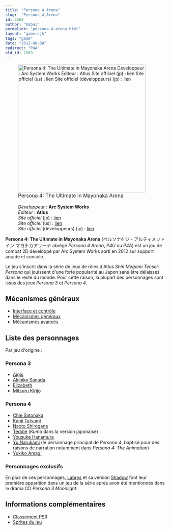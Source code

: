 ```yaml
---
title: "Persona 4 Arena"
slug:  "Persona_4_Arena"
id: 2568
author: "Kabai"
permalink: "persona-4-arena.html"
layout: "game.njk"
tags: "game"
date: "2012-08-08"
redirect: "P4A"
old_id: 2569
---
```


<figure>
<img src="/images/P4U_affiche.jpg"
title=" Persona 4: The Ultimate in Mayonaka Arena  Développeur : Arc System Works Éditeur : Atlus Site officiel (jp) : lien Site officiel (us) : lien Site officiel (développeurs) (jp) : lien"
width="400"
alt=" Persona 4: The Ultimate in Mayonaka Arena  Développeur : Arc System Works Éditeur : Atlus Site officiel (jp) : lien Site officiel (us) : lien Site officiel (développeurs) (jp) : lien" />
<figcaption aria-hidden="true"> <span style="font-size:16px">Persona 4:
The Ultimate in Mayonaka Arena</span><br />
<br />
<em>Développeur</em> : <strong>Arc System Works</strong><br />
<em>Éditeur</em> : <strong>Atlus</strong><br />
<em>Site officiel</em> (jp) : <a
href="http://p-atlus.jp/p4u/">lien</a><br />
<em>Site officiel</em> (us) : <a
href="http://atlus.com/p4arena/">lien</a><br />
<em>Site officiel</em> (développeurs) (jp) : <a
href="http://arcsystemworks.ambel.info/p4u/">lien</a></figcaption>
</figure>

**Persona 4: The Ultimate in Mayonaka Arena** (ペルソナ4
ジ・アルティメット イン マヨナカアリーナ abrégé *Persona 4 Arena*, *P4U*
ou *P4A*) est un jeu de combat 2D développé par Arc System Works sorti
en 2012 sur support arcade et console.

Le jeu s'inscrit dans la série de jeux de rôles d'Atlus *Shin Megami
Tensei: Persona* qui jouissent d'une forte popularité au Japon sans être
délaissés dans le reste du monde. Pour cette raison, la plupart des
personnages sont issus des jeux *Persona 3* et *Persona 4*.

## Mécanismes généraux

- [Interface et contrôle](P4A/Interface_et_contrôle)
- [Mécanismes généraux](P4A/Mécanismes)
- [Mécanismes avancés](P4A/Mécanismes_avancés)

## Liste des personnages

Par jeu d'origine :

### Persona 3

- [Aigis](P4A/Aigis)
- [Akihiko Sanada](P4A/Akihiko_Sanada)
- [Elizabeth](P4A/Elizabeth)
- [Mitsuru Kirijo](P4A/Mitsuru_Kirijo)

### Persona 4

- [Chie Satonaka](P4A/Chie_Satonaka)
- [Kanji Tatsumi](P4A/Kanji_Tatsumi)
- [Naoto Shirogane](P4A/Naoto_Shirogane)
- [Teddie](P4A/Teddie) (*Kuma* dans la version japonaise)
- [Yousuke Hanamura](P4A/Yousuke_Hanamura)
- [Yu Narukami](P4A/Yu_Narukami) (le personnage principal de
  *Persona 4*, baptisé pour des raisons de narration notamment dans
  *Persona 4: The Animation*)
- [Yukiko Amagi](P4A/Yukiko_Amagi)

### Personnages exclusifs

En plus de ces personnages, [Labrys](P4A/Labrys) et sa
version [Shadow](P4A/Shadow_Labrys) font leur première
apparition dans un jeu de la série après avoir été mentionnés dans le
drama CD *Persona 3 Moonlight*.

## Informations complémentaires

- [Classement PSR](http://p4u.tv/index.php?m=038_rank_psr)
- [Sprites du
  jeu](http://www.dustloop.com/forums/showthread.php?14607-Persona-4-Arena-Character-Sprites)
